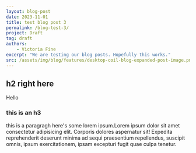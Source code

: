 ```yaml
---
layout: blog-post
date: 2023-11-01
title: test blog post 3
permalink: /blog-test-3/
project: Draft
tag: draft
authors:
    - Victoria Fine
excerpt: "We are testing our blog posts. Hopefully this works."
src: /assets/img/blog/features/desktop-coil-blog-expanded-post-image.png
---
```

## h2 right here
Hello

### this is an h3

this is a paragragh here's some lorem ipsum.Lorem ipsum dolor sit amet consectetur adipisicing elit. Corporis dolores aspernatur sit! Expedita reprehenderit deserunt minima ad sequi praesentium repellendus, suscipit omnis, ipsum exercitationem, ipsam excepturi fugit quae culpa tenetur.

